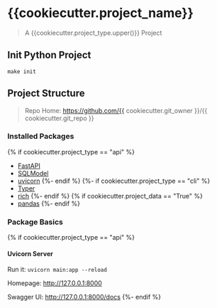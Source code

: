 # {{cookiecutter.project_name}}

> A {{cookiecutter.project_type.upper()}} Project

## Init Python Project

```
make init
```

## Project Structure

> Repo Home: https://github.com/{{ cookiecutter.git_owner }}/{{ cookiecutter.git_repo }}

### Installed Packages
{% if cookiecutter.project_type == "api" %}
- [FastAPI](https://fastapi.tiangolo.com)
- [SQLModel](https://sqlmodel.tiangolo.com)
- [uvicorn](https://www.uvicorn.org)
{%- endif %}
{%- if cookiecutter.project_type == "cli" %}
- [Typer](https://typer.tiangolo.com) 
- [rich](https://rich.readthedocs.io)
{%- endif %}
{% if cookiecutter.project_data == "True" %}
- [pandas](https://pandas.pydata.org)
{%- endif %}

### Package Basics

{% if cookiecutter.project_type == "api" %}
#### Uvicorn Server

Run it: `uvicorn main:app --reload`

Homepage: http://127.0.0.1:8000

Swagger UI: http://127.0.0.1:8000/docs
{%- endif %}
